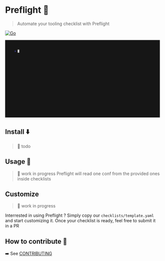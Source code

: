 # Preflight 🛫

> Automate your tooling checklist with Preflight

[![Go](https://img.shields.io/badge/Go-00ADD8?logo=go&logoColor=white&style=flat-square)](https://go.dev/)

![demo](./docs/demo.gif)
## Install ⬇️

> 🚧 todo

## Usage 🚀

> 🚧 work in progress
Preflight will read one conf from the provided ones inside  checklists

## Customize

> 🚧 work in progress

Interrested in using Preflight ? Simply copy our `checklists/template.yaml` and start customizing it. Once your checklist is ready, feel free to submit it in a PR

## How to contribute 📝

➡️ See [CONTRIBUTING](./CONTRIBUTING.md) 